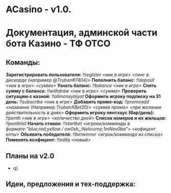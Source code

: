 # ACasino - v1.0.

# Документация, админской части бота Казино - ТФ ОТСО

## Команды:

**Зарегистрировать пользователя:**
*!!register <ник в игре> <пинг в дискорде (например @Truban#7404)>*
**Пополнить баланс:**
*!!deposit <ник в игре> <сумма>*
**Узнать баланс:**
*!!balance <ник в игре>*
**Снять сумму с баланса:**
*!!withdraw <ник в игре> <сумма>*
**Проверить ситуацию с казной:**
*!!allmoneyblyat*
**Оформить игроку подписку на 31 день:**
*!!subscribe <ник в игре>*
**Добавить промо-код:**
*!!promoadd <название (Например TrubanXBet20)> <сумма промо> <при желании действительность в днях>*
**Оформить игроку пентхаус (6ар/день):**
*!!penth <ник в игре> <количество дней>*
**Список номеров и их жильцов:**
*!!penthlist*
**Начать ставки:**
*!!startbet <игроки/комманды в формате:"blue;red;yellow / ow0sh_;Nelicurne;1mNev0ba"> <кофицент епты>*
**Обьявить победителя:**
*!!betwinner <игрок/комманда из списка>*
**Поменять коэфицент:**
*!!editq <новый>*

## Планы на v2.0

 - q)

## Идеи, предложения и тех-поддержка:

